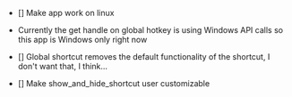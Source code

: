 - [] Make app work on linux
- Currently the get handle on global hotkey is using Windows API calls
  so this app is Windows only right now

- [] Global shortcut removes the default functionality of the shortcut, I don't want that, I think...

- [] Make show_and_hide_shortcut user customizable
